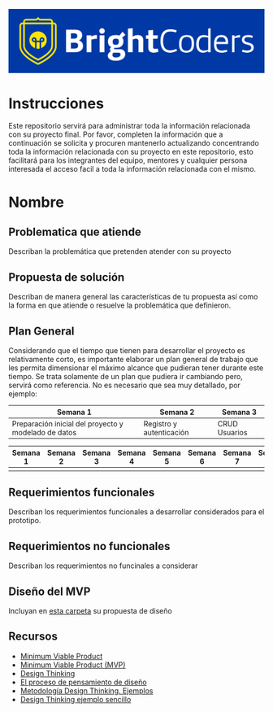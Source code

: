![BrightCoders Logo](img/logo-bc.png)

# Instrucciones

Este repositorio servirá para administrar toda la información relacionada con su proyecto final. Por favor, completen la información que a continuación se solicita y procuren mantenerlo actualizando concentrando toda la información relacionada con su proyecto en este repositorio, esto facilitará para los integrantes del equipo, mentores y cualquier persona interesada el acceso facil a toda la información relacionada con el mismo.

# Nombre

## Problematica que atiende
Describan la problemática que pretenden atender con su proyecto

## Propuesta de solución
Describan de manera general las características de tu propuesta así como la forma en que atiende o resuelve la problemática que definieron.

## Plan General
Considerando que el tiempo que tienen para desarrollar el proyecto es relativamente corto, es importante elaborar un plan general de trabajo que les permita dimensionar el máximo alcance que pudieran tener durante este tiempo. Se trata solamente de un plan que pudiera ir cambiando pero, servirá como referencia. No es necesario que sea muy detallado, por ejemplo:

| Semana 1 | Semana 2 | Semana 3 |
|----------|----------|----------|
| Preparación inicial del proyecto y modelado de datos | Registro y autenticación | CRUD Usuarios |

| Semana 1 | Semana 2 | Semana 3 | Semana 4 | Semana 5 | Semana 6 | Semana 7 | Semana 8 |
|----------|----------|----------|----------|----------|----------|----------|----------|
|          |          |          |          |          |          |          |          |

## Requerimientos funcionales
Describan los requerimientos funcionales a desarrollar considerados para el prototipo.

## Requerimientos no funcionales
Describan los requerimientos no funcinales a considerar

## Diseño del MVP

Incluyan en [esta carpeta](/design) su propuesta de diseño

## Recursos

- [Minimum Viable Product](https://www.agilealliance.org/glossary/mvp/#q=~(infinite~false~filters~(tags~(~'mvp))~searchTerm~'~sort~false~sortDirection~'asc~page~1))
- [Minimum Viable Product (MVP)](https://www.productplan.com/glossary/minimum-viable-product/)
- [Design Thinking](https://www.interaction-design.org/literature/topics/design-thinking)
- [El proceso de pensamiento de diseño](https://www.youtube.com/watch?v=_r0VX-aU_T8)
- [Metodología Design Thinking. Ejemplos](https://www.youtube.com/watch?v=_ul3wfKss58) 
- [Design Thinking ejemplo sencillo](https://www.youtube.com/watch?v=_H33tA2-j0s)
